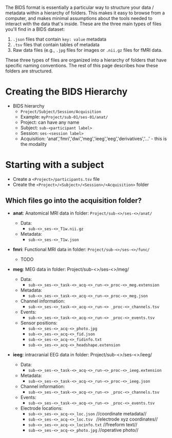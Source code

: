 The BIDS format is essentially a particular way to structure your data / metadata within a hierarchy of folders. This makes it easy to browse from a computer, and makes minimal assumptions about the tools needed to interact with the data that's inside. These are the three main types of files you'll find in a BIDS dataset:

1. `.json` files that contain `key: value` metadata
2. `.tsv` files that contain tables of metadata
3. Raw data files (e.g., `.jpg` files for images or `.nii.gz` files for fMRI data.

These three types of files are organized into a hierarchy of folders that have specific naming conventions. The rest of this page describes how these folders are structured.

# Creating the BIDS Hierarchy
* BIDS hierarchy
    * `Project/Subject/Session/Acquisition`
    * Example: `myProject/sub-01/ses-01/anat/`
    * Project: can have any name
    * Subject: `sub-<participant label>`
    * Session: `ses-<session label>`
    * Acquisition: 'anat','fmri','dwi','meg','ieeg','eeg','derivatives','...' - this is the modality
 
# Starting with a subject
* Create a `<Project>/participants.tsv` file
* Create the `<Project>/<Subject>/<Session>/<Acquisition>` folder
 
## Which files go into the acquisition folder?
* **anat**: Anatomical MRI data in folder: `Project/sub-<>/ses-<>/anat/`
   * Data:  
      * `sub-<>_ses-<>_T1w.nii.gz`
   * Metadata:
      * `sub-<>_ses-<>_T1w.json`
 
* **fmri**: Functional MRI data in folder: `Project/sub-<>/ses-<>/func/`
   * TODO
 
* **meg**: MEG data in folder: Project/sub-<>/ses-<>/meg/
   * Data:
      * `sub-<>_ses-<>_task-<>_acq-<>_run-<>_proc-<>_meg.extension`
   * Metadata:
      * `sub-<>_ses-<>_task-<>_acq-<>_run-<>_proc-<>_meg.json`
   * Channel information:
      * `sub-<>_ses-<>_task-<>_acq-<>_run-<> _proc-<>_channels.tsv`
   * Events:
      * `sub-<>_ses-<>_task-<>_acq-<>_run-<> _proc-<>_events.tsv`
   * Sensor positions:
      * `sub-<>_ses-<>_acq-<>_photo.jpg`
      * `sub-<>_ses-<>_acq-<>_fid.json`
      * `sub-<>_ses-<>_acq-<>_fidinfo.txt`
      * `sub-<>_ses-<>_acq-<>_headshape.extension`
 
* **ieeg**: intracranial EEG data in folder: Project/sub-<>/ses-<>/ieeg/
   * Data:
      * `sub-<>_ses-<>_task-<>_acq-<>_run-<>_proc-<>_ieeg.extension`
   * Metadata:
      * `sub-<>_ses-<>_task-<>_acq-<>_run-<>_proc-<>_ieeg.json`
   * Channel information:
      * `sub-<>_ses-<>_task-<>_acq-<>_run-<> _proc-<>_channels.tsv`
   * Events:
      * `sub-<>_ses-<>_task-<>_acq-<>_run-<> _proc-<>_events.tsv`
   * Electrode locations:
      * `sub-<>_ses-<>_acq-<>_loc.json`               //coordinate metadata//
      * `sub-<>_ses-<>_acq-<>_loc.tsv `               //electrode xyz coordinates//
      * `sub-<>_ses-<>_acq-<>_locinfo.txt`            //freeform text//
      * `sub-<>_ses-<>_acq-<>_photo.jpg`              //operative photo//
 